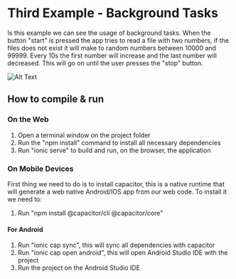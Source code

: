 ﻿# Third Example - Background Tasks
Is this example we can see the usage of background tasks.
When the button "start" is pressed the app tries to read a file with two numbers, if the files does not exist it will make to random numbers between 10000 and 99999.
Every 10s the first number will increase and the last number will decreased.
This will go on until the user presses the "stop" button.

![Alt Text](https://media.giphy.com/media/hnIsfdpoTSGx0LDWTx/giphy.gif)

## How to compile & run
### On the Web

 1. Open a terminal window on the project folder
 2. Run the "npm install" command to install all necessary dependencies
 3. Run "ionic serve" to build and run, on the browser, the application
 
### On Mobile Devices
 First thing we need to do is to install capacitor, this is a native runtime that will generate a web native Android/IOS app from our web code.
 To install it we need to:
 1. Run "npm install @capacitor/cli @capacitor/core"
 
#### For Android

 1. Run "ionic cap sync", this will sync all dependencies with capacitor
 2. Run "ionic cap open android", this will open Android Studio IDE with the project
 3. Run the project on the Android Studio IDE
